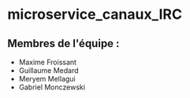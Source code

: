 # microservice_canaux_IRC

## Membres de l'équipe : 
- Maxime Froissant
- Guillaume Medard
- Meryem Mellagui
- Gabriel Monczewski
